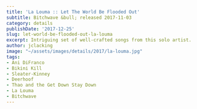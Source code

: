 ```yaml
---
title: 'La Louma :: Let The World Be Flooded Out'
subtitle: Bitchwave &bull; released 2017-11-03
category: details
publishDate: '2017-12-25'
slug: let-world-be-flooded-out-la-louma
excerpt: Intriguing set of well-crafted songs from this solo artist.
author: jclacking
image: "~/assets/images/details/2017/la-louma.jpg"
tags:
- Ani DiFranco
- Bikini Kill
- Sleater-Kinney
- Deerhoof
- Thao and the Get Down Stay Down
- La Louma
- Bitchwave
---
```


